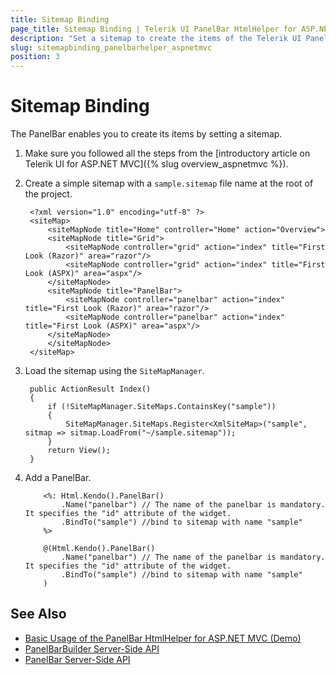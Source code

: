 ```yaml
---
title: Sitemap Binding
page_title: Sitemap Binding | Telerik UI PanelBar HtmlHelper for ASP.NET MVC
description: "Set a sitemap to create the items of the Telerik UI PanelBar HtmlHelper for ASP.NET MVC."
slug: sitemapbinding_panelbarhelper_aspnetmvc
position: 3
---
```


# Sitemap Binding

The PanelBar enables you to create its items by setting a sitemap.

1. Make sure you followed all the steps from the [introductory article on Telerik UI for ASP.NET MVC]({% slug overview_aspnetmvc %}).
1. Create a simple sitemap with a `sample.sitemap` file name at the root of the project.

        <?xml version="1.0" encoding="utf-8" ?>
        <siteMap>
            <siteMapNode title="Home" controller="Home" action="Overview">
            <siteMapNode title="Grid">
                <siteMapNode controller="grid" action="index" title="First Look (Razor)" area="razor"/>
                <siteMapNode controller="grid" action="index" title="First Look (ASPX)" area="aspx"/>
            </siteMapNode>
            <siteMapNode title="PanelBar">
                <siteMapNode controller="panelbar" action="index" title="First Look (Razor)" area="razor"/>
                <siteMapNode controller="panelbar" action="index" title="First Look (ASPX)" area="aspx"/>
            </siteMapNode>
            </siteMapNode>
        </siteMap>

1. Load the sitemap using the `SiteMapManager`.

        public ActionResult Index()
        {
            if (!SiteMapManager.SiteMaps.ContainsKey("sample"))
            {
                SiteMapManager.SiteMaps.Register<XmlSiteMap>("sample", sitmap => sitmap.LoadFrom("~/sample.sitemap"));
            }
            return View();
        }

1. Add a PanelBar.

    ```ASPX
        <%: Html.Kendo().PanelBar()
            .Name("panelbar") // The name of the panelbar is mandatory. It specifies the "id" attribute of the widget.
            .BindTo("sample") //bind to sitemap with name "sample"
        %>
    ```
    ```Razor
        @(Html.Kendo().PanelBar()
            .Name("panelbar") // The name of the panelbar is mandatory. It specifies the "id" attribute of the widget.
            .BindTo("sample") //bind to sitemap with name "sample"
        )
    ```

## See Also

* [Basic Usage of the PanelBar HtmlHelper for ASP.NET MVC (Demo)](https://demos.telerik.com/aspnet-mvc/panelbar)
* [PanelBarBuilder Server-Side API](http://docs.telerik.com/aspnet-mvc/api/Kendo.Mvc.UI.Fluent/PanelBarBuilder)
* [PanelBar Server-Side API](/api/panelbar)
